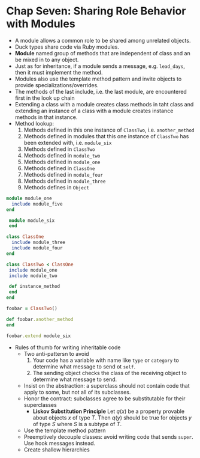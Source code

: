 # Chap Seven: Sharing Role Behavior with Modules

* A module allows a common role to be shared among unrelated objects.
* Duck types share code via Ruby modules.
* **Module** named group of methods that are independent of class and an be mixed in to any object.
* Just as for inheritance, if a module sends a message, e.g. `lead_days`, then it must implement the method.
* Modules also use the template method pattern and invite objects to provide specializations/overrides.
* The methods of the last include, i.e. the last module, are encountered first in the look up chain
* Extending a class with a module creates class methods in taht class and extending an instance of a class with a module creates instance methods in that instance.
* Method lookup:
    1. Methods defined in this one instance of `ClassTwo`, i.e. `another_method`
    2. Methods defined in modules that this one instance of `ClassTwo` has been extended with, i.e. `module_six`
    3. Methods defined in `ClassTwo`
    4. Methods defined in `module_two`
    5. Methods defined in `module_one`
    6. Methods defined in `ClassOne`
    7. Methods defined in `module_four`
    8. Methods defined in `module_three`
    9. Methods defines in `Object`

```ruby
module module_one
  include module_five
end

 module module_six
 end

class ClassOne
  include module_three
  include module_four
end

class ClassTwo < ClassOne
 include module_one
 include module_two

 def instance_method
 end
end

foobar = ClassTwo()

def foobar.another_method
end

foobar.extend module_six
```

* Rules of thumb for writing inheritable code
    * Two anti-pattersn to avoid
        1. Your code has a variable with name like `type` or `category` to determine what message to send ot `self`.
        2. The sending object checks the class of the receiving object to determine what message to send.
    * Insist on the abstraction: a superclass should not contain code that apply to some, but not all of its subclasses.
    * Honor the contract: subclasses agree to be substitutable for their superclasses
        * **Liskov Substitution Principle** Let _q_(_x_) be a property provable about objects _x_ of type _T_. Then _q_(_y_) should be true for objects _y_ of type _S_ where _S_ is a subtype of _T_.
    * Use the template method pattern
    * Preemptively decouple classes: avoid writing code that sends `super`. Use hook messages instead.
    * Create shallow hierarchies